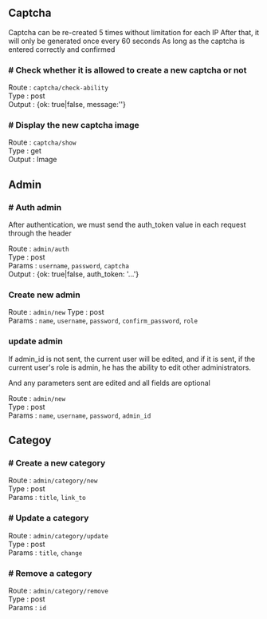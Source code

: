 ## Captcha

Captcha can be re-created 5 times without limitation for each IP
After that, it will only be generated once every 60 seconds
As long as the captcha is entered correctly and confirmed


### # Check whether it is allowed to create a new captcha or not

ًRoute : ``captcha/check-ability`` \
Type : post \
Output : {ok: true|false, message:''}

### # Display the new captcha image
Route : ``captcha/show`` \
Type : get \
Output : Image

## Admin

### # Auth admin
After authentication, we must send the auth_token value in each request through the header

Route : ``admin/auth`` \
Type : post \
Params : `username`, `password`, `captcha` \
Output : {ok: true|false, auth_token: '...'}


### Create new admin

Route : ``admin/new``
Type : post \
Params : `name`, `username`, `password`, `confirm_password`, `role`


### update admin
If admin_id is not sent, the current user will be edited, and if it is sent, if the current user's role is admin, he has the ability to edit other administrators.

And any parameters sent are edited and all fields are optional

Route : ``admin/new``\
Type : post \
Params : `name`, `username`, `password`, `admin_id`

## Categoy

### # Create a new category

Route : ``admin/category/new`` \
Type : post \
Params : `title`, `link_to`

### # Update a category

Route : ``admin/category/update`` \
Type : post \
Params : `title`, `change`

### # Remove a category

Route : ``admin/category/remove`` \
Type : post \
Params : `id`

